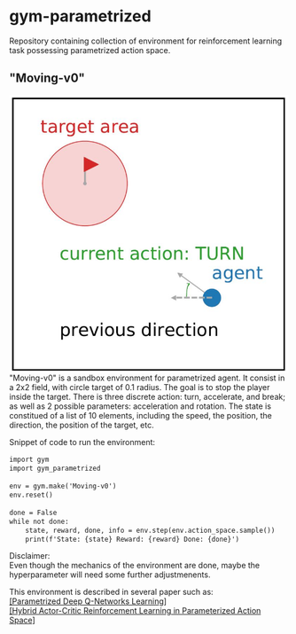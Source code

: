 # gym-parametrized

Repository containing collection of environment for reinforcement learning task possessing parametrized action space.

## "Moving-v0" 
<img align="right" src="moving-v0.jpg"> "Moving-v0" is a sandbox environment for parametrized agent. It consist in a 2x2 field, with circle target of 0.1 radius. 
The goal is to stop the player inside the target. There is three discrete action: turn, accelerate, and break; as well as 
2 possible parameters: acceleration and rotation. The state is constitued of a list of 10 elements, including the speed, the 
position, the direction, the position of the target, etc.


Snippet of code to run the environment:
```
import gym
import gym_parametrized

env = gym.make('Moving-v0')
env.reset()

done = False
while not done:
    state, reward, done, info = env.step(env.action_space.sample())
    print(f'State: {state} Reward: {reward} Done: {done}')
```

Disclaimer:  
Even though the mechanics of the environment are done, maybe the hyperparameter will need some further adjustmenents.

This environment is described in several paper such as:  
[[Parametrized Deep Q-Networks Learning]](https://arxiv.org/pdf/1810.06394.pdf)  
[[Hybrid Actor-Critic Reinforcement Learning in Parameterized Action Space]](https://arxiv.org/pdf/1903.01344.pdf)




